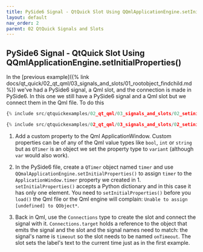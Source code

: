 ```yaml
---
title: PySide6 Signal - QtQuick Slot Using QQmlApplicationEngine.setInitialProperties()
layout: default
nav_order: 2
parent: 02 QtQuick Signals and Slots
---
```


## PySide6 Signal - QtQuick Slot Using QQmlApplicationEngine.setInitialProperties()

In the [previous example]({% link docs/qt_quick/02_qt_qml/03_signals_and_slots/01_rootobject_findchild.md %}) we've had a PySide6 signal, a Qml slot, and the connection is made in PySide6. In this one we still have a  PySide6 signal and a Qml slot but we connect them in the Qml file. To do this

```qml
{% include src/qtquickexamples/02_qt_qml/03_signals_and_slots/02_setinitialproperties.qml %}
```

```python
{% include src/qtquickexamples/02_qt_qml/03_signals_and_slots/02_setinitialproperties.py %}
```

1. Add a custom property to the Qml ApplicationWindow. Custom properties can be of any of the Qml value types like `bool`, `int` or `string` but as `QTimer` is an object we set the property type to `variant` (although `var` would also work).

2. In the PySide6 file, create a `QTimer` object named `timer` and use `QQmalApplicationEngine.setInitialProperties()` to assign `timer` to the `ApplicationWindow.timer` property we created in 1. `setInitialProperties()` accepts a Python dictionary and in this case it has only one element. You need to `setInitialProperties()` before you `load()` the Qml file or the Qml engine will complain: `Unable to assign [undefined] to QObject*`.

3. Back in Qml, use the `Connections` type to create the slot and connect the signal with it. `Connections.target` holds a reference to the object that emits the signal and the slot and the signal names need to match: the signal's name is `timeout` so the slot needs to be named `onTimeout`. The slot sets the label's text to the current time just as in the first example.